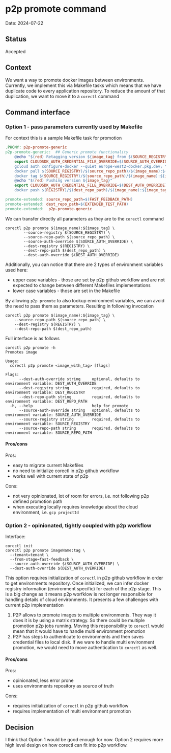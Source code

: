 # p2p promote command

Date: 2024-07-22

## Status

Accepted

## Context

We want a way to promote docker images between environments.
Currently, we implement this via Makefile tasks which means that we have duplicate code to every application 
repository. To reduce the amount of that duplication, we want to move it to a `corectl` command

## Command interface

### Option 1 - pass parameters currently used by Makefile

For context this is a sample Makefile task for promotion

```makefile
.PHONY: p2p-promote-generic
p2p-promote-generic:  ## Generic promote functionality
	@echo "$(red) Retagging version ${image_tag} from $(SOURCE_REGISTRY) to $(REGISTRY)"
	export CLOUDSDK_AUTH_CREDENTIAL_FILE_OVERRIDE=$(SOURCE_AUTH_OVERRIDE) ; \
	gcloud auth configure-docker --quiet europe-west2-docker.pkg.dev; \
	docker pull $(SOURCE_REGISTRY)/$(source_repo_path)/$(image_name):${image_tag} ; \
	docker tag $(SOURCE_REGISTRY)/$(source_repo_path)/$(image_name):${image_tag} $(REGISTRY)/$(dest_repo_path)/$(image_name):${image_tag}
	@echo "$(red) Pushing version ${image_tag}"
	export CLOUDSDK_AUTH_CREDENTIAL_FILE_OVERRIDE=$(DEST_AUTH_OVERRIDE) ; \
	docker push $(REGISTRY)/$(dest_repo_path)/$(image_name):${image_tag}

promote-extended: source_repo_path=$(FAST_FEEDBACK_PATH)
promote-extended: dest_repo_path=$(EXTENDED_TEST_PATH)
promote-extended:  p2p-promote-generic
```

We can transfer directly all parameters as they are to the `corectl` command

```shell
corectl p2p promote $(image_name):${image_tag} \
		--source-registry $(SOURCE_REGISTRY) \
		--source-repo-path $(source_repo_path) \
		--source-auth-override $(SOURCE_AUTH_OVERRIDE) \
		--dest-registry $(REGISTRY) \
		--dest-repo-path $(dest_repo_path) \
		--dest-auth-override $(DEST_AUTH_OVERRIDE)
```

Additionally, you can notice that there are 2 types of environment variables used here:
- upper case variables - those are set by p2p github workflow and are not expected to change between different Makefiles implementations
- lower case variables - those are set in the Makefile

By allowing `p2p promote` to also lookup environment variables, we can avoid the need to pass them as parameters.
Resulting in following invocation

```shell
corectl p2p promote $(image_name):${image_tag} \
    --source-repo-path $(source_repo_path) \
    --dest-registry $(REGISTRY) \
    --dest-repo-path $(dest_repo_path)
```

Full interface is as follows

```shell
corectl p2p promote -h                  
Promotes image

Usage:
  corectl p2p promote <image_with_tag> [flags]

Flags:
      --dest-auth-override string     optional, defaults to environment variable: DEST_AUTH_OVERRIDE
      --dest-registry string          required, defaults to environment variable: DEST_REGISTRY
      --dest-repo-path string         required, defaults to environment variable: DEST_REPO_PATH
  -h, --help                          help for promote
      --source-auth-override string   optional, defaults to environment variable: SOURCE_AUTH_OVERRIDE
      --source-registry string        required, defaults to environment variable: SOURCE_REGISTRY
      --source-repo-path string       required, defaults to environment variable: SOURCE_REPO_PATH
```

#### Pros/cons

Pros:
- easy to migrate current Makefiles
- no need to initialize corectl in p2p github workflow
- works well with current state of p2p

Cons:
- not very opinionated, lot of room for errors, i.e. not following p2p defined promotion path
- when executing locally requires knowledge about the cloud environment, i.e. `gcp projectId`

### Option 2 - opinionated, tightly coupled with p2p workflow

Interface:

```shell
corectl init
corectl p2p promote imageName:tag \
  --tenant=tenant \
  --from-stage=fast-feedback \
  --source-auth-override $(SOURCE_AUTH_OVERRIDE) \ 
  --dest-auth-override $(DEST_AUTH_OVERRIDE) 
```

This option requires initialization of `corectl` in p2p github workflow in order to get environments repository.
Once initialized, we can infer docker registry information (environment specific) for each of the p2p stage.
This is a big change as it means p2p worfklow is not longer responsible for handling details of cloud environments.
It presents a few challenges with current p2p implementation

1. P2P allows to promote images to multiple environments. They way it does it is by using a matrix strategy.
   So there could be multiple promotion p2p jobs running. Moving this responsibility to `corectl` would mean that
   it would have to handle multi environment promotion
2. P2P has steps to authenticate to environments and then saves credential files to local disk. If we ware to handle 
   multi environment promotion, we would need to move authentication to `corectl` as well.


#### Pros/cons

Pros:
- opinionated, less error prone
- uses environments repository as source of truth

Cons:
- requires initialization of `corectl` in p2p github workflow
- requires implementation of multi environment promotion

## Decision

I think that Option 1 would be good enough for now. Option 2 requires more high level design on how corectl can fit 
into p2p workflow.
